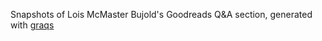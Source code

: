 Snapshots of Lois McMaster Bujold's Goodreads Q&A section, generated with [graqs](https://github.com/pnppl/graqs)
